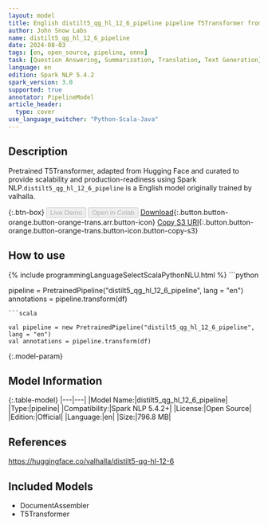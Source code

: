 ```yaml
---
layout: model
title: English distilt5_qg_hl_12_6_pipeline pipeline T5Transformer from valhalla
author: John Snow Labs
name: distilt5_qg_hl_12_6_pipeline
date: 2024-08-03
tags: [en, open_source, pipeline, onnx]
task: [Question Answering, Summarization, Translation, Text Generation]
language: en
edition: Spark NLP 5.4.2
spark_version: 3.0
supported: true
annotator: PipelineModel
article_header:
  type: cover
use_language_switcher: "Python-Scala-Java"
---
```


## Description

Pretrained T5Transformer, adapted from Hugging Face and curated to provide scalability and production-readiness using Spark NLP.`distilt5_qg_hl_12_6_pipeline` is a English model originally trained by valhalla.

{:.btn-box}
<button class="button button-orange" disabled>Live Demo</button>
<button class="button button-orange" disabled>Open in Colab</button>
[Download](https://s3.amazonaws.com/auxdata.johnsnowlabs.com/public/models/distilt5_qg_hl_12_6_pipeline_en_5.4.2_3.0_1722691873070.zip){:.button.button-orange.button-orange-trans.arr.button-icon}
[Copy S3 URI](s3://auxdata.johnsnowlabs.com/public/models/distilt5_qg_hl_12_6_pipeline_en_5.4.2_3.0_1722691873070.zip){:.button.button-orange.button-orange-trans.button-icon.button-copy-s3}

## How to use



<div class="tabs-box" markdown="1">
{% include programmingLanguageSelectScalaPythonNLU.html %}
```python

pipeline = PretrainedPipeline("distilt5_qg_hl_12_6_pipeline", lang = "en")
annotations =  pipeline.transform(df)   

```
```scala

val pipeline = new PretrainedPipeline("distilt5_qg_hl_12_6_pipeline", lang = "en")
val annotations = pipeline.transform(df)

```
</div>

{:.model-param}
## Model Information

{:.table-model}
|---|---|
|Model Name:|distilt5_qg_hl_12_6_pipeline|
|Type:|pipeline|
|Compatibility:|Spark NLP 5.4.2+|
|License:|Open Source|
|Edition:|Official|
|Language:|en|
|Size:|796.8 MB|

## References

https://huggingface.co/valhalla/distilt5-qg-hl-12-6

## Included Models

- DocumentAssembler
- T5Transformer